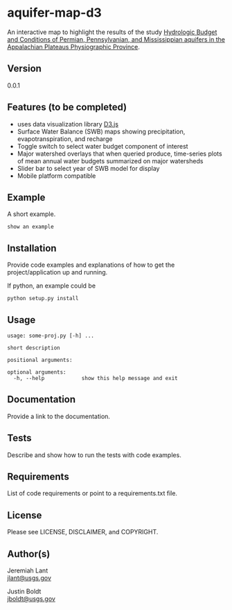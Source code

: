 # aquifer-map-d3

An interactive map to highlight the results of the study [Hydrologic Budget and Conditions of Permian, Pennsylvanian, and Mississippian aquifers in the Appalachian Plateaus Physiographic Province](http://va.water.usgs.gov/appalachianplateaus/study.html).  

## Version
0.0.1    

## Features (to be completed)
* uses data visualization library [D3.js](http://d3js.org/)  
* Surface Water Balance (SWB) maps showing precipitation, evapotranspiration, and recharge  
* Toggle switch to select water budget component of interest  
* Major watershed overlays that when queried produce, time-series plots of mean annual water budgets summarized on major   watersheds 
* Slider bar to select year of SWB model for display  
* Mobile platform compatible  

## Example

A short example. 
```
show an example
```

## Installation

Provide code examples and explanations of how to get the project/application up and running.

If python, an example could be
```
python setup.py install
```

## Usage

```
usage: some-proj.py [-h] ...

short description

positional arguments:

optional arguments:
  -h, --help            show this help message and exit
```

## Documentation

Provide a link to the documentation.

## Tests

Describe and show how to run the tests with code examples.

## Requirements

List of code requirements or point to a requirements.txt file.

## License

Please see LICENSE, DISCLAIMER, and COPYRIGHT.


## Author(s)

Jeremiah Lant  
jlant@usgs.gov  

Justin Boldt  
jboldt@usgs.gov  